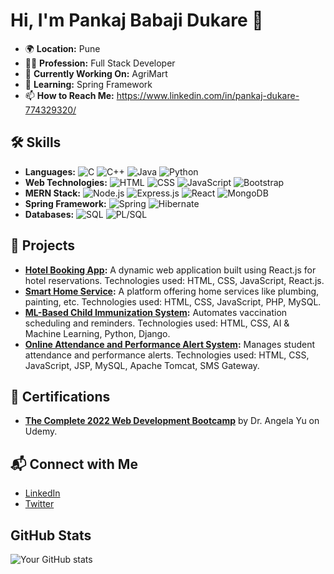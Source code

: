 # Hi, I'm Pankaj Babaji Dukare 👋

- 🌍 **Location:** Pune
- 🧑‍💻 **Profession:** Full Stack Developer
- 🔭 **Currently Working On:** AgriMart
- 🌱 **Learning:** Spring Framework
- 📫 **How to Reach Me:** https://www.linkedin.com/in/pankaj-dukare-774329320/
## 🛠 Skills

- **Languages:** ![C](https://img.shields.io/badge/-C-000000?style=flat&logo=c&logoColor=white) ![C++](https://img.shields.io/badge/-C++-00599C?style=flat&logo=c%2B%2B&logoColor=white) ![Java](https://img.shields.io/badge/-Java-007396?style=flat&logo=java&logoColor=white) ![Python](https://img.shields.io/badge/-Python-3776AB?style=flat&logo=python&logoColor=white)
- **Web Technologies:** ![HTML](https://img.shields.io/badge/-HTML-E34F26?style=flat&logo=html5&logoColor=white) ![CSS](https://img.shields.io/badge/-CSS-1572B6?style=flat&logo=css3&logoColor=white) ![JavaScript](https://img.shields.io/badge/-JavaScript-F7DF1E?style=flat&logo=javascript&logoColor=black) ![Bootstrap](https://img.shields.io/badge/-Bootstrap-563D7C?style=flat&logo=bootstrap&logoColor=white)
- **MERN Stack:** ![Node.js](https://img.shields.io/badge/-Node.js-339933?style=flat&logo=node.js&logoColor=white) ![Express.js](https://img.shields.io/badge/-Express.js-000000?style=flat&logo=express&logoColor=white) ![React](https://img.shields.io/badge/-React-61DAFB?style=flat&logo=react&logoColor=black) ![MongoDB](https://img.shields.io/badge/-MongoDB-47A248?style=flat&logo=mongodb&logoColor=white)
- **Spring Framework:** ![Spring](https://img.shields.io/badge/-Spring-6DB33F?style=flat&logo=spring&logoColor=white) ![Hibernate](https://img.shields.io/badge/-Hibernate-59666C?style=flat&logo=hibernate&logoColor=white)
- **Databases:** ![SQL](https://img.shields.io/badge/-SQL-003B57?style=flat&logo=database&logoColor=white) ![PL/SQL](https://img.shields.io/badge/-PL/SQL-F80000?style=flat&logo=oracle&logoColor=white)

## 💼 Projects

- **[Hotel Booking App](#):** A dynamic web application built using React.js for hotel reservations. Technologies used: HTML, CSS, JavaScript, React.js.
- **[Smart Home Service](#):** A platform offering home services like plumbing, painting, etc. Technologies used: HTML, CSS, JavaScript, PHP, MySQL.
- **[ML-Based Child Immunization System](#):** Automates vaccination scheduling and reminders. Technologies used: HTML, CSS, AI & Machine Learning, Python, Django.
- **[Online Attendance and Performance Alert System](#):** Manages student attendance and performance alerts. Technologies used: HTML, CSS, JavaScript, JSP, MySQL, Apache Tomcat, SMS Gateway.

## 📜 Certifications

- **[The Complete 2022 Web Development Bootcamp](https://www.udemy.com/certificate/UC-5e454758-d127-4f6a-8793-86f65476c3cb/)** by Dr. Angela Yu on Udemy.

## 📬 Connect with Me

- [LinkedIn](https://www.linkedin.com/in/yourprofile)
- [Twitter](https://twitter.com/yourhandle)

## GitHub Stats

![Your GitHub stats](https://github-readme-stats.vercel.app/api?username=yourusername&show_icons=true&hide_title=true&hide=prs&count_private=true&hide_border=true&theme=radical)
